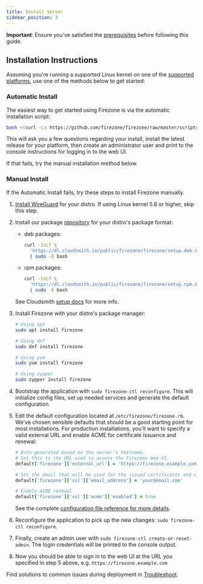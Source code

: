 ```yaml
---
title: Install Server
sidebar_position: 3
---
```


**Important**: Ensure you've satisfied the
[prerequisites](../deploy/prerequisites) before following this
guide.

## Installation Instructions

Assuming you're running a supported Linux kernel on one of the [supported
platforms](../deploy/supported-platforms), use one of the methods below
to get started:

### Automatic Install

The easiest way to get started using Firezone is via the automatic installation
script:

```bash
bash <(curl -Ls https://github.com/firezone/firezone/raw/master/scripts/install.sh)
```

This will ask you a few questions regarding your install, install the latest
release for your platform, then create an administrator user and print to the
console instructions for logging in to the web UI.

If that fails, try the manual installation method below.

### Manual Install

If the Automatic Install fails, try these steps to install Firezone manually.

1. [Install WireGuard](https://www.wireguard.com/install/) for your distro.
   If using Linux kernel 5.6 or higher, skip this step.

1. Install our package [repository](https://cloudsmith.io/~firezone/repos/firezone)
    for your distro's package format:
    - deb packages:

        ```bash
        curl -1sLf \
          'https://dl.cloudsmith.io/public/firezone/firezone/setup.deb.sh' \
          | sudo -E bash
        ```

    - rpm packages:

        ```bash
        curl -1sLf \
          'https://dl.cloudsmith.io/public/firezone/firezone/setup.rpm.sh' \
          | sudo -E bash
        ```

    See Cloudsmith [setup docs](https://cloudsmith.io/~firezone/repos/firezone/setup)
    for more info.

1. Install Firezone with your distro's package manager:

    ```bash
    # Using apt
    sudo apt install firezone

    # Using dnf
    sudo dnf install firezone

    # Using yum
    sudo yum install firezone

    # Using zypper
    sudo zypper install firezone
    ```

1. Bootstrap the application with `sudo firezone-ctl reconfigure`. This will
   initialize config files, set up needed services and generate the default
   configuration.
1. Edit the default configuration located at `/etc/firezone/firezone.rb`.
   We've chosen sensible defaults that should be a good starting point for most
   installations. For production installations, you'll want to specify a valid
   external URL and enable ACME for certificate issuance and renewal:

   ```ruby
   # Auto-generated based on the server's hostname.
   # Set this to the URL used to access the Firezone Web UI.
   default['firezone']['external_url'] = 'https://firezone.example.com'

   # Set the email that will be used for the issued certificates and certifications.
   default['firezone']['ssl']['email_address'] = 'your@email.com'

   # Enable ACME renewal
   default['firezone']['ssl']['acme']['enabled'] = true
   ```

   See the complete [configuration file reference for more details](../reference/configuration-file).

1. Reconfigure the application to pick up the new changes:
   `sudo firezone-ctl reconfigure`.
1. Finally, create an admin user with `sudo firezone-ctl create-or-reset-admin`.
   The login credentials will be printed to the console output.
1. Now you should be able to sign in to the web UI at the URL you specified in
   step 5 above, e.g. `https://firezone.example.com`

Find solutions to common issues during deployment in [Troubleshoot](../administer/troubleshoot).
